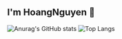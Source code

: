 ## I'm HoangNguyen 👋

![Anurag's GitHub stats](https://github-readme-stats.vercel.app/api?username=hoang-nguyen-huy&theme=tokyonight&show_icons=true)
![Top Langs](https://github-readme-stats.vercel.app/api/top-langs/?username=hoang-nguyen-huy&layout=compact)

<!--
**Hoang-Nguyen-Huy/hoang-nguyen-huy** is a ✨ _special_ ✨ repository because its `README.md` (this file) appears on your GitHub profile.

Here are some ideas to get you started:

- 🔭 I’m currently working on ...
- 🌱 I’m currently learning ...
- 👯 I’m looking to collaborate on ...
- 🤔 I’m looking for help with ...
- 💬 Ask me about ...
- 📫 How to reach me: ...
- 😄 Pronouns: ...
- ⚡ Fun fact: ...
-->
